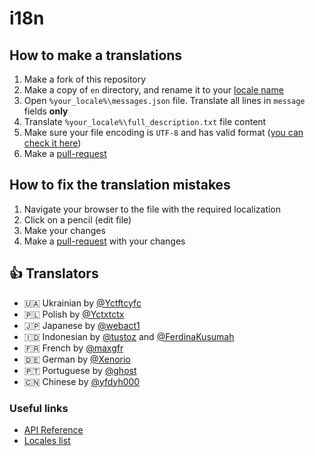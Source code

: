 # i18n

## How to make a translations

1. Make a fork of this repository
2. Make a copy of `en` directory, and rename it to your [locale name][locales-list]
3. Open `%your_locale%\messages.json` file. Translate all lines in `message` fields **only**
4. Translate `%your_locale%\full_description.txt` file content
5. Make sure your file encoding is `UTF-8` and has valid format ([you can check it here](http://jsonlint.com/))
6. Make a [pull-request](https://github.com/tarampampam/random-user-agent/compare)

## How to fix the translation mistakes

1. Navigate your browser to the file with the required localization
2. Click on a pencil (edit file)
3. Make your changes
4. Make a [pull-request](https://github.com/tarampampam/random-user-agent/compare) with your changes

## 👍 Translators

- 🇺🇦 Ukrainian by [@Yctftcyfc](https://github.com/Yctftcyfc)
- 🇵🇱 Polish by [@Yctxtctx](https://github.com/Yctxtctx)
- 🇯🇵 Japanese by [@webact1](https://github.com/webact1)
- 🇮🇩 Indonesian by [@tustoz](https://github.com/tustoz) and [@FerdinaKusumah](https://github.com/FerdinaKusumah)
- 🇫🇷 French by [@maxgfr](https://github.com/maxgfr)
- 🇩🇪 German by [@Xenorio](https://github.com/Xenorio)
- 🇵🇹 Portuguese by [@ghost](https://github.com/ghost)
- 🇨🇳 Chinese by [@yfdyh000](https://github.com/yfdyh000)

### Useful links

- [API Reference](https://developer.chrome.com/docs/extensions/reference/i18n/)
- [Locales list][locales-list]

[locales-list]:https://developer.chrome.com/webstore/i18n?csw=1#localeTable

